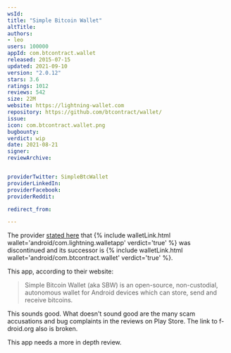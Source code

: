 ```yaml
---
wsId: 
title: "Simple Bitcoin Wallet"
altTitle: 
authors:
- leo
users: 100000
appId: com.btcontract.wallet
released: 2015-07-15
updated: 2021-09-10
version: "2.0.12"
stars: 3.6
ratings: 1012
reviews: 542
size: 22M
website: https://lightning-wallet.com
repository: https://github.com/btcontract/wallet/
issue: 
icon: com.btcontract.wallet.png
bugbounty: 
verdict: wip
date: 2021-08-21
signer: 
reviewArchive:


providerTwitter: SimpleBtcWallet
providerLinkedIn: 
providerFacebook: 
providerReddit: 

redirect_from:

---
```



The provider
[stated here](https://github.com/btcontract/lnwallet/issues/20#issuecomment-902663980)
that {% include walletLink.html wallet='android/com.lightning.walletapp' verdict='true' %}
was discontinued and its successor is {% include walletLink.html wallet='android/com.btcontract.wallet' verdict='true' %}.

This app, according to their website:

> Simple Bitcoin Wallet (aka SBW) is an open-source, non-custodial, autonomous
  wallet for Android devices which can store, send and receive bitcoins.

This sounds good. What doesn't sound good are the many scam accusations and bug
complaints in the reviews on Play Store. The link to f-droid.org also is broken.

This app needs a more in depth review.
